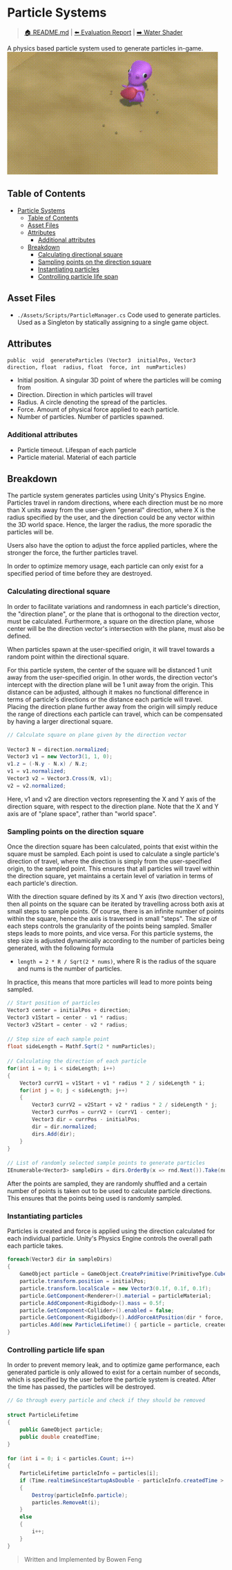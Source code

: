 
# Particle Systems
> [🏠 README.md](../../README.md) | [⬅️ Evaluation Report](../evaluation/evaluation-report.md) | [➡️ Water Shader](../water-shader/water-shader.md)

A physics based particle system used to generate particles in-game.
![](./particle-system-demo.gif)

## Table of Contents
- [Particle Systems](#particle-systems)
	- [Table of Contents](#table-of-contents)
	- [Asset Files](#asset-files)
	- [Attributes](#attributes)
		- [Additional attributes](#additional-attributes)
	- [Breakdown](#breakdown)
		- [Calculating directional square](#calculating-directional-square)
		- [Sampling points on the direction square](#sampling-points-on-the-direction-square)
		- [Instantiating particles](#instantiating-particles)
		- [Controlling particle life span](#controlling-particle-life-span)

## Asset Files
* `./Assets/Scripts/ParticleManager.cs` Code used to generate particles. Used as a Singleton by statically assigning to a single game object.

## Attributes

    public  void  generateParticles (Vector3  initialPos, Vector3  direction, float  radius, float  force, int  numParticles)

- Initial position. A singular 3D point of where the particles will be coming from
- Direction. Direction in which particles will travel 
- Radius. A circle denoting the spread of the particles.
- Force. Amount of physical force applied to each particle.
- Number of particles. Number of particles spawned.
### Additional attributes
- Particle timeout. Lifespan of each particle
- Particle material. Material of each particle

## Breakdown
The particle system generates particles using Unity's Physics Engine. Particles travel in random directions, where each direction must be no more than X units away from the user-given "general" direction, where X is the radius specified by the user, and the direction could be any vector within the 3D world space. Hence, the larger the radius, the more sporadic the particles will be.

Users also have the option to adjust the force applied particles, where the stronger the force, the further particles travel.

In order to optimize memory usage, each particle can only exist for a specified period of time before they are destroyed.

### Calculating directional square

In order to facilitate variations and randomness in each particle's direction, the "direction plane", or the plane that is orthogonal to the direction vector, must be calculated. Furthermore, a square on the direction plane, whose center will be the direction vector's intersection with the plane, must also be defined. 

When particles spawn at the user-specified origin, it will travel towards a random point within the directional square.

For this particle system, the center of the square will be distanced 1 unit away from the user-specified origin. In other words, the direction vector's intercept with the direction plane will be 1 unit away from the origin. This distance can be adjusted, although it makes no functional difference in terms of particle's directions or the distance each particle will travel. Placing the direction plane further away from the origin will simply reduce the range of directions each particle can travel, which can be compensated by having a larger directional square.
```c#
// Calculate square on plane given by the direction vector

Vector3 N = direction.normalized;
Vector3 v1 = new Vector3(1, 1, 0);
v1.z = (-N.y - N.x) / N.z;
v1 = v1.normalized;
Vector3 v2 = Vector3.Cross(N, v1);
v2 = v2.normalized;
```
Here, v1 and v2 are direction vectors representing the X and Y axis of the direction square, with respect to the direction plane. Note that the X and Y axis are of "plane space", rather than "world space".

### Sampling points on the direction square

Once the direction square has been calculated, points that exist within the square must be sampled. Each point is used to calculate a single particle's direction of travel, where the direction is simply from the user-specified origin, to the sampled point. This ensures that all particles will travel within the direction square, yet maintains a certain level of variation in terms of each particle's direction.

With the direction square defined by its X and Y axis (two direction vectors), then all points on the square can be iterated by travelling across both axis at small steps to sample points. Of course, there is an infinite number of points within the square, hence the axis is traversed in small "steps". The size of each steps controls the granularity of the points being sampled. Smaller steps leads to more points, and vice versa. For this particle systems, the step size is adjusted dynamically according to the number of particles being generated, with the following formula

- `length = 2 * R / Sqrt(2 * nums)`, where R is the radius of the square and nums is the number of particles.

In practice, this means that more particles will lead to more points being sampled.

```c#
// Start position of particles
Vector3 center = initialPos + direction;
Vector3 v1Start = center - v1 * radius;
Vector3 v2Start = center - v2 * radius;

// Step size of each sample point
float sideLength = Mathf.Sqrt(2 * numParticles);

// Calculating the direction of each particle
for(int i = 0; i < sideLength; i++)
{
	Vector3 currV1 = v1Start + v1 * radius * 2 / sideLength * i;
	for(int j = 0; j < sideLength; j++)
	{
		Vector3 currV2 = v2Start + v2 * radius * 2 / sideLength * j;
		Vector3 currPos = currV2 + (currV1 - center);
		Vector3 dir = currPos - initialPos;
		dir = dir.normalized;
		dirs.Add(dir);
	}
}

// List of randomly selected sample points to generate particles
IEnumerable<Vector3> sampleDirs = dirs.OrderBy(x => rnd.Next()).Take(numParticles);
```
After the points are sampled, they are randomly shuffled and a certain number of points is taken out to be used to calculate particle directions. This ensures that the points being used is randomly sampled.

### Instantiating particles

Particles is created and force is applied using the direction calculated for each individual particle. Unity's Physics Engine controls the overall path each particle takes.

```c#
foreach(Vector3 dir in sampleDirs)
{
	GameObject particle = GameObject.CreatePrimitive(PrimitiveType.Cube);
	particle.transform.position = initialPos;
	particle.transform.localScale = new Vector3(0.1f, 0.1f, 0.1f);
	particle.GetComponent<Renderer>().material = particleMaterial;
	particle.AddComponent<Rigidbody>().mass = 0.5f;
	particle.GetComponent<Collider>().enabled = false;
	particle.GetComponent<Rigidbody>().AddForceAtPosition(dir * force, transform.position);
	particles.Add(new ParticleLifetime() { particle = particle, createdTime = Time.realtimeSinceStartupAsDouble });
}
```

### Controlling particle life span

In order to prevent memory leak, and to optimize game performance, each generated particle is only allowed to exist for a certain number of seconds, which is specified by the user before the particle system is created. After the time has passed, the particles will be destroyed.

```c#
// Go through every particle and check if they should be removed

struct ParticleLifetime
{
	public GameObject particle;
	public double createdTime;
}

for (int i = 0; i < particles.Count; i++)
{
	ParticleLifetime particleInfo = particles[i];
	if (Time.realtimeSinceStartupAsDouble - particleInfo.createdTime > this.particleTimeout)
	{
		Destroy(particleInfo.particle);
		particles.RemoveAt(i);
	}
	else
	{
		i++;
	}
}
```

> Written and Implemented by Bowen Feng